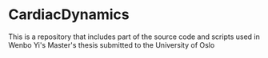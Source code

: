 # CardiacDynamics
This is a repository that includes part of the source code and scripts used in Wenbo Yi's Master's thesis submitted to the University of Oslo
